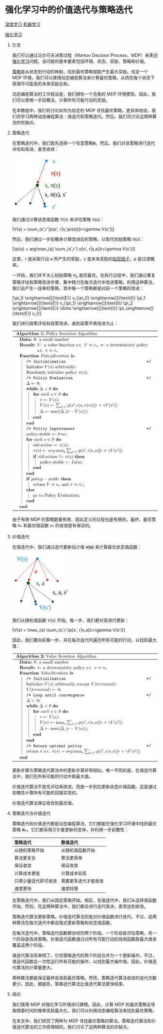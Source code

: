 # 强化学习中的价值迭代与策略迭代

[深度学习](https://www.baeldung.com/cs/category/ai/deep-learning) [机器学习](https://www.baeldung.com/cs/category/ai/ml)

[强化学习](https://www.baeldung.com/cs/tag/reinforcement-learning)

1. 引言

    我们可以通过马尔可夫决策过程（Markov Decision Process，MDP）来表述[强化学习](https://www.baeldung.com/cs/reinforcement-learning-neural-network)问题。该问题的基本要素包括环境、状态、奖励、策略和价值。

    [策略](https://www.baeldung.com/cs/ml-policy-reinforcement-learning)是从状态到行动的映射。找到最优策略就能产生最大奖励。给定一个 MDP 环境，我们可以使用动态编程算法来计算最优策略，从而在每个状态下获得尽可能高的未来奖励总和。

    动态编程算法的工作假设是，我们拥有一个完美的 MDP 环境模型。因此，我们可以使用一步前瞻法，计算所有可能行动的奖励。

    在本教程中，我们将讨论如何为给定的 MDP 寻找最优策略。更具体地说，我们将学习两种动态编程算法：值迭代和策略迭代。然后，我们将讨论这两种算法的优缺点。

2. 策略迭代

    在策略迭代中，我们首先选择一个任意策略$\boldsymbol{\pi}$。然后，我们对该策略进行迭代评估和改进，直至收敛：

    ![策略与价值迭代 策略 1](pic/policy-vs-value-iteration-policy-1.webp)

    我们通过计算状态值函数 $V(s)$ 来评估策略 $\pi(s)$：

    \[V(s) = \sum_{s',r'}p(s', r|s,\pi(s))[r+\gamma V(s')]\]

    然后，我们通过一步前瞻来计算改进后的策略，以取代初始策略 $\pi(s)$：

    \[\pi(s) = arg\max_{a} \sum_{s',r'} p[s', r|s,a](r+\gamma V(s'))\]

    这里，r 是采取行动 a 所产生的奖励，$\gamma$ 是未来奖励的[贴现因子](https://www.baeldung.com/cs/epsilon-greedy-q-learning#2-gamma-boldsymbolgamma)，p 是过渡概率。

    一开始，我们并不关心初始策略 $\pi_0$ 是否最优。在执行过程中，我们通过重复策略评估和策略改进步骤，集中精力在每次迭代中改进策略。利用这种算法，我们会产生一连串的策略，其中每一个策略都是对前一个策略的改进：

    \[\pi_0 \xrightarrow[]{\text{E}} v_{\pi_0} \xrightarrow[]{\text{I}} \pi_1 \xrightarrow[]{\text{E}} v_{\pi_1} \xrightarrow[]{\text{I}} \pi_2 \xrightarrow[]{\text{E}} \dotsi \xrightarrow[]{\text{I}} \pi_*\xrightarrow[]{\text{E}} v_{*}\]

    我们进行政策评估和政策改进，直到政策不再改进为止：

    ![由 QuickLaTeX.com 渲染](pic/quicklatex.com-7996700c6b0398334741dd5d99ada04f_l3.svg)

    由于有限 MDP 的策略数量有限，因此定义的过程也是有限的。最终，最优策略 $\pi_*$ 和最优值函数 $v_*$ 的收敛是有保证的。

3. 价值迭代

    在值迭代中，我们通过迭代更新估计值 $\textbf{v(s)}$ 来计算最优状态值函数：

    ![策略与值迭代 值 1](pic/policy-vs-value-iteration-value-1.webp)

    我们从随机值函数 $V(s)$ 开始。每一步，我们都对其进行更新：

    \[V(s) = \max_{a} \sum_{s',r'}p[s', r|s,a](r+\gamma V(s'))\]

    因此，我们要向前看一步，并在每次迭代时遍历所有可能的行动，以找到最大值：

    ![由QuickLaTeX.com渲染](pic/quicklatex.com-c3ce8715b3d71e344a55011bddc16f20_l3.svg)

    更新步骤与策略迭代算法中的更新步骤非常相似。唯一不同的是，在值迭代算法中，我们在所有可能的行动中取最大值。

    价值迭代算法不是先评估再改进，而是一步到位更新状态价值函数。这是通过前瞻性计算所有可能的回报实现的。

    价值迭代算法保证收敛到最优值。

4. 策略迭代与价值迭代

    策略迭代和价值迭代都是动态编程算法，它们都能在强化学习环境中找到最优策略 $\boldsymbol{\pi_*}$。它们都采用贝尔曼更新的变体，并利用一步前瞻性：

    | 策略迭代       | 数值迭代       |
    |------------|------------|
    | 从随机策略开始    | 从随机值函数开始   |
    | 算法更复杂      | 算法更简单      |
    | 保证收敛       | 保证收敛       |
    | 计算成本更低     | 计算成本较高     |
    | 只需少量迭代即可收敛 | 需要更多迭代才能收敛 |
    | 速度更快       | 速度较慢       |

    在策略迭代中，我们从固定策略开始。相反，在值迭代中，我们从选择值函数开始。然后，在这两种算法中，我们都会进行迭代改进，直至达到收敛。

    策略迭代算法更新策略。价值迭代算法则是对价值函数进行迭代。不过，这两种算法在每次迭代中都会隐式更新策略和状态值函数。

    在每次迭代中，策略迭代函数都会经历两个阶段。一个阶段是评估策略，另一个阶段是改进策略。价值迭代函数通过对所有可能行动的效用函数取最大值来覆盖这两个阶段。

    值迭代算法简单明了。它将策略迭代的两个阶段合并为一个更新操作。不过，值迭代函数会一次性运行所有可能的操作，以找到最大操作值。因此，价值迭代算法的计算量更大。

    两种算法都能保证最终收敛到最优策略。然而，策略迭代算法收敛的迭代次数更少。因此，据报告，策略迭代算法比值迭代算法更快结束。

5. 结论

    我们使用 MDP 对强化学习环境进行建模。因此，计算 MDP 的最优策略会导致随着时间的推移奖励最大化。我们可以利用动态编程算法来找到最优策略。

    在本文中，我们研究了两种为 MDP 寻找最优策略的算法。策略迭代算法和价值迭代算法的工作原理相同。我们讨论了这两种算法的优缺点。
